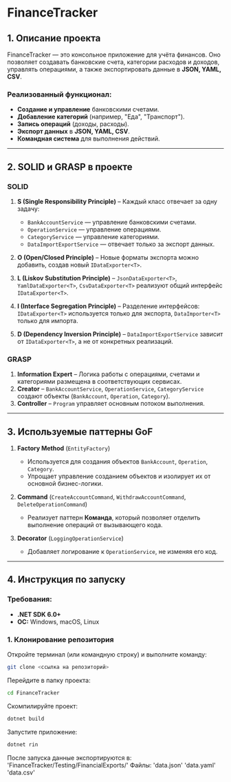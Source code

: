 # FinanceTracker

## 1. Описание проекта

FinanceTracker — это консольное приложение для учёта финансов. Оно позволяет создавать банковские счета, категории расходов и доходов, управлять операциями, а также экспортировать данные в **JSON, YAML, CSV**.

### Реализованный функционал:
- **Создание и управление** банковскими счетами.  
- **Добавление категорий** (например, "Еда", "Транспорт").  
- **Запись операций** (доходы, расходы).  
- **Экспорт данных** в **JSON, YAML, CSV**.  
- **Командная система** для выполнения действий.  

---

## 2. SOLID и GRASP в проекте

### **SOLID**  
1. **S (Single Responsibility Principle)** – Каждый класс отвечает за одну задачу:  
   - `BankAccountService` — управление банковскими счетами.  
   - `OperationService` — управление операциями.  
   - `CategoryService` — управление категориями.  
   - `DataImportExportService` — отвечает только за экспорт данных.  

2. **O (Open/Closed Principle)** – Новые форматы экспорта можно добавить, создав новый `IDataExporter<T>`.  

3. **L (Liskov Substitution Principle)** – `JsonDataExporter<T>`, `YamlDataExporter<T>`, `CsvDataExporter<T>` реализуют общий интерфейс `IDataExporter<T>`.  

4. **I (Interface Segregation Principle)** – Разделение интерфейсов: `IDataExporter<T>` используется только для экспорта, `DataImporter<T>` только для импорта.  

5. **D (Dependency Inversion Principle)** – `DataImportExportService` зависит от `IDataExporter<T>`, а не от конкретных реализаций.  

### **GRASP**  
1. **Information Expert** – Логика работы с операциями, счетами и категориями размещена в соответствующих сервисах.  
2. **Creator** – `BankAccountService`, `OperationService`, `CategoryService` создают объекты (`BankAccount`, `Operation`, `Category`).  
3. **Controller** – `Program` управляет основным потоком выполнения.  

---

## 3. Используемые паттерны GoF  

1. **Factory Method** (`EntityFactory`)  
   - Используется для создания объектов `BankAccount`, `Operation`, `Category`.  
   - Упрощает управление созданием объектов и изолирует их от основной бизнес-логики.  

2. **Command** (`CreateAccountCommand`, `WithdrawAccountCommand`, `DeleteOperationCommand`)  
   - Реализует паттерн **Команда**, который позволяет отделить выполнение операций от вызывающего кода.  

3. **Decorator** (`LoggingOperationService`)  
   - Добавляет логирование к `OperationService`, не изменяя его код.  

---

## 4. Инструкция по запуску  

### **Требования:**  
- **.NET SDK 6.0+**  
- **ОС:** Windows, macOS, Linux  

### **1. Клонирование репозитория**  
Откройте терминал (или командную строку) и выполните команду:  
```sh
git clone <ссылка на репозиторий>
```
Перейдите в папку проекта:
```sh
cd FinanceTracker
```
Скомпилируйте проект:
```sh
dotnet build
```
Запустите приложение:
```sh
dotnet rin
```
После запуска данные экспортируются в: 'FinanceTracker/Testing/FinancialExports/'
Файлы:
'data.json'
'data.yaml'
'data.csv'
